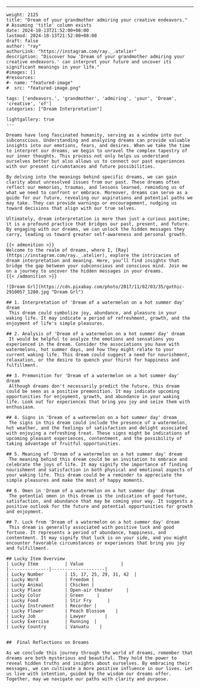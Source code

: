 ---
    weight: 2125
    title: "Dream of your grandmother admiring your creative endeavors."  # Assuming 'title' column exists
    date: 2024-10-13T21:52:00+08:00
    lastmod: 2024-10-13T21:52:00+08:00
    draft: false
    author: "ray"
    authorLink: "https://instagram.com/ray._.atelier"
    description: "Discover how 'Dream of your grandmother admiring your creative endeavors.' can interpret your future and uncover its significant meanings in your life."
    #images: []
    #resources:
    #- name: "featured-image"
    #  src: "featured-image.png"
    
    tags: ['endeavors.', 'grandmother', 'admiring', 'your', 'Dream', 'creative', 'of']
    categories: ["Dream Interpretation"]
    
    lightgallery: true
    ---
    
    Dreams have long fascinated humanity, serving as a window into our subconscious. Understanding and analyzing dreams can provide valuable insights into our emotions, fears, and desires. When we take the time to interpret our dreams, we begin to unravel the complex tapestry of our inner thoughts. This process not only helps us understand ourselves better but also allows us to connect our past experiences with our present circumstances and future possibilities.
    
    By delving into the meanings behind specific dreams, we can gain clarity about unresolved issues from our past. These dreams often reflect our memories, traumas, and lessons learned, reminding us of what we need to confront or embrace. Moreover, dreams can serve as a guide for our future, revealing our aspirations and potential paths we may take. They can provide warnings or encouragement, nudging us toward decisions that align with our true selves.
    
    Ultimately, dream interpretation is more than just a curious pastime; it is a profound practice that bridges our past, present, and future. By engaging with our dreams, we can unlock the hidden messages they carry, leading us toward greater self-awareness and personal growth.
    
    {{< admonition >}}
    Welcome to the realm of dreams, where I, [Ray](https://instagram.com/ray._.atelier), explore the intricacies of dream interpretation and meaning. Here, you’ll find insights that bridge the gap between your subconscious and conscious mind. Join me on a journey to uncover the hidden messages in your dreams.
    {{< /admonition >}}
    
    ![Dream Grl](https://cdn.pixabay.com/photo/2017/11/02/03/35/gothic-2910057_1280.jpg "Dream Grl")
    
    ## 1. Interpretation of 'Dream of a watermelon on a hot summer day' dream
     This dream could symbolize joy, abundance, and pleasure in your waking life. It may indicate a period of refreshment, growth, and the enjoyment of life's simple pleasures.
    
    ## 2. Analysis of 'Dream of a watermelon on a hot summer day' dream
     It would be helpful to analyze the emotions and sensations you experienced in the dream. Consider the associations you have with watermelons, hot summer days, and how they might relate to your current waking life. This dream could suggest a need for nourishment, relaxation, or the desire to quench your thirst for happiness and fulfillment.
    
    ## 3. Premonition for 'Dream of a watermelon on a hot summer day' dream
     Although dreams don't necessarily predict the future, this dream could be seen as a positive premonition. It may indicate upcoming opportunities for enjoyment, growth, and abundance in your waking life. Look out for experiences that bring you joy and seize them with enthusiasm.
    
    ## 4. Signs in 'Dream of a watermelon on a hot summer day' dream
     The signs in this dream could include the presence of a watermelon, hot weather, and the feelings of satisfaction and delight associated with enjoying a refreshing treat. These signs might be indications of upcoming pleasant experiences, contentment, and the possibility of taking advantage of fruitful opportunities.
    
    ## 5. Meaning of 'Dream of a watermelon on a hot summer day' dream
     The meaning behind this dream could be an invitation to embrace and celebrate the joys of life. It may signify the importance of finding nourishment and satisfaction in both physical and emotional aspects of your waking life. This dream could be a reminder to appreciate the simple pleasures and make the most of happy moments.
    
    ## 6. Omen in 'Dream of a watermelon on a hot summer day' dream
     The potential omen in this dream is the indication of good fortune, satisfaction, and abundance that may be coming your way. It suggests a positive outlook for the future and potential opportunities for growth and enjoyment.
    
    ## 7. Luck from 'Dream of a watermelon on a hot summer day' dream
     This dream is generally associated with positive luck and good fortune. It represents a period of abundance, happiness, and contentment. It may signify that luck is on your side, and you might encounter favorable circumstances or experiences that bring you joy and fulfillment.
    
    ## Lucky Item Overview
    | Lucky Item          | Value              |
    |---------------|--------------------|
    | Lucky Number        | 15, 17, 25, 29, 31, 42  |
    | Lucky Word          | Freedom |
    | Lucky Animal        | Chicken |
    | Lucky Place         | Open-air theater     |
    | Lucky Color         | Green     |
    | Lucky Food          | Stir Fry      |
    | Lucky Instrument    | Recorder |
    | Lucky Flower        | Peach Blossom    |
    | Lucky Job           | Lawyer       |
    | Lucky Exercise      | Running  |
    | Lucky Country       | Vanuatu    |
    
    
    ##  Final Reflections on Dreams
    
    As we conclude this journey through the world of dreams, remember that dreams are both mysterious and beautiful. They hold the power to reveal hidden truths and insights about ourselves. By embracing their messages, we can cultivate a more positive influence in our lives. Let us live with intention, guided by the wisdom our dreams offer. Together, may we navigate our paths with clarity and purpose.
    
